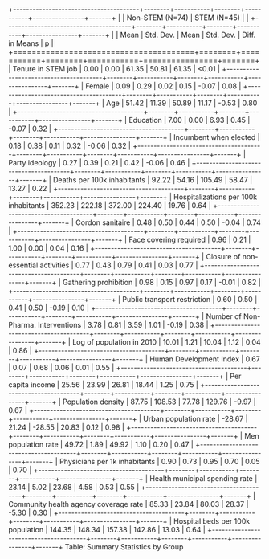 +---------------------------------------+--------+-----------+--------+-----------+----------------+-------+
|                                       | Non-STEM (N=74)    | STEM (N=45)        |                        |
+---------------------------------------+--------+-----------+--------+-----------+----------------+-------+
|                                       | Mean   | Std. Dev. | Mean   | Std. Dev. | Diff. in Means | p     |
+=======================================+========+===========+========+===========+================+=======+
| Tenure in STEM job                    | 0.00   | 0.00      | 61.35  | 50.81     | 61.35          | <0.01 |
+---------------------------------------+--------+-----------+--------+-----------+----------------+-------+
| Female                                | 0.09   | 0.29      | 0.02   | 0.15      | -0.07          | 0.08  |
+---------------------------------------+--------+-----------+--------+-----------+----------------+-------+
| Age                                   | 51.42  | 11.39     | 50.89  | 11.17     | -0.53          | 0.80  |
+---------------------------------------+--------+-----------+--------+-----------+----------------+-------+
| Education                             | 7.00   | 0.00      | 6.93   | 0.45      | -0.07          | 0.32  |
+---------------------------------------+--------+-----------+--------+-----------+----------------+-------+
| Incumbent when elected                | 0.18   | 0.38      | 0.11   | 0.32      | -0.06          | 0.32  |
+---------------------------------------+--------+-----------+--------+-----------+----------------+-------+
| Party ideology                        | 0.27   | 0.39      | 0.21   | 0.42      | -0.06          | 0.46  |
+---------------------------------------+--------+-----------+--------+-----------+----------------+-------+
| Deaths per 100k inhabitants           | 92.22  | 54.16     | 105.49 | 58.47     | 13.27          | 0.22  |
+---------------------------------------+--------+-----------+--------+-----------+----------------+-------+
| Hospitalizations per 100k inhabitants | 352.23 | 222.18    | 372.00 | 224.40    | 19.76          | 0.64  |
+---------------------------------------+--------+-----------+--------+-----------+----------------+-------+
| Cordon sanitaire                      | 0.48   | 0.50      | 0.44   | 0.50      | -0.04          | 0.74  |
+---------------------------------------+--------+-----------+--------+-----------+----------------+-------+
| Face covering required                | 0.96   | 0.21      | 1.00   | 0.00      | 0.04           | 0.16  |
+---------------------------------------+--------+-----------+--------+-----------+----------------+-------+
| Closure of non-essential activities   | 0.77   | 0.43      | 0.79   | 0.41      | 0.03           | 0.77  |
+---------------------------------------+--------+-----------+--------+-----------+----------------+-------+
| Gathering prohibition                 | 0.98   | 0.15      | 0.97   | 0.17      | -0.01          | 0.82  |
+---------------------------------------+--------+-----------+--------+-----------+----------------+-------+
| Public transport restriction          | 0.60   | 0.50      | 0.41   | 0.50      | -0.19          | 0.10  |
+---------------------------------------+--------+-----------+--------+-----------+----------------+-------+
| Number of Non-Pharma. Interventions   | 3.78   | 0.81      | 3.59   | 1.01      | -0.19          | 0.38  |
+---------------------------------------+--------+-----------+--------+-----------+----------------+-------+
| Log of population in 2010             | 10.01  | 1.21      | 10.04  | 1.12      | 0.04           | 0.86  |
+---------------------------------------+--------+-----------+--------+-----------+----------------+-------+
| Human Development Index               | 0.67   | 0.07      | 0.68   | 0.06      | 0.01           | 0.55  |
+---------------------------------------+--------+-----------+--------+-----------+----------------+-------+
| Per capita income                     | 25.56  | 23.99     | 26.81  | 18.44     | 1.25           | 0.75  |
+---------------------------------------+--------+-----------+--------+-----------+----------------+-------+
| Population density                    | 87.75  | 108.53    | 77.78  | 129.76    | -9.97          | 0.67  |
+---------------------------------------+--------+-----------+--------+-----------+----------------+-------+
| Urban population rate                 | -28.67 | 21.24     | -28.55 | 20.83     | 0.12           | 0.98  |
+---------------------------------------+--------+-----------+--------+-----------+----------------+-------+
| Men population rate                   | 49.72  | 1.89      | 49.92  | 1.10      | 0.20           | 0.47  |
+---------------------------------------+--------+-----------+--------+-----------+----------------+-------+
| Physicians per 1k inhabitants         | 0.90   | 0.73      | 0.95   | 0.70      | 0.05           | 0.70  |
+---------------------------------------+--------+-----------+--------+-----------+----------------+-------+
| Health municipal spending rate        | 23.14  | 5.02      | 23.68  | 4.58      | 0.53           | 0.55  |
+---------------------------------------+--------+-----------+--------+-----------+----------------+-------+
| Community health agency coverage rate | 85.33  | 23.84     | 80.03  | 28.37     | -5.30          | 0.30  |
+---------------------------------------+--------+-----------+--------+-----------+----------------+-------+
| Hospital beds per 100k population     | 144.35 | 148.34    | 157.38 | 142.86    | 13.03          | 0.64  |
+---------------------------------------+--------+-----------+--------+-----------+----------------+-------+
Table: Summary Statistics by Group
